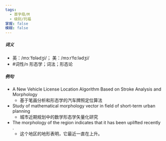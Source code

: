 ```yaml
---
tags:
  - 首字母/M
  - 级别/托福
掌握: false
模糊: false
---
```

##### 词义
- 英：/mɔːˈfɒlədʒi/； 美：/mɔːrˈfɑːlədʒi/
- #词性/n  形态学；词法；形态论
##### 例句
- A New Vehicle License Location Algorithm Based on Stroke Analysis and Morphology
	- 基于笔画分析和形态学的汽车牌照定位算法
- Study of mathematical morphology vector in field of short-term urban planning
	- 城市近期规划中的数学形态学矢量化研究
- The morphology of the region indicates that it has been uplifted recently .
	- 这个地区的地形表明，它最近一直在上升。
